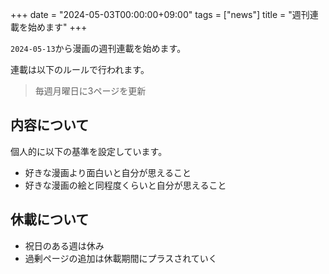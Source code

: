 +++
date = "2024-05-03T00:00:00+09:00"
tags = ["news"]
title = "週刊連載を始めます"
+++

`2024-05-13`から漫画の週刊連載を始めます。

連載は以下のルールで行われます。

> 毎週月曜日に3ページを更新

## 内容について

個人的に以下の基準を設定しています。

- 好きな漫画より面白いと自分が思えること
- 好きな漫画の絵と同程度くらいと自分が思えること

## 休載について

- 祝日のある週は休み
- 過剰ページの追加は休載期間にプラスされていく

